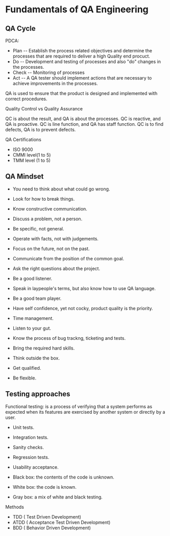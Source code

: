 # Fundamentals of QA Engineering

## QA Cycle

PDCA:
 - Plan -- Establish the process related objectives and determine the processes that are required to deliver a high Quality end procuct.
 - Do -- Development and testing of processes and also "do" changes in the processes.
 - Check -- Monitoring of processes
 - Act -- A QA tester should implement actions that are necessary to achieve improvements in the processes.

QA is used to ensure that the product is designed and implemented with correct procedures.

Quality Control vs Quality Assurance

QC is about the result, and QA is about the processes.
QC is reactive, and QA is proactive.
QC is line function, and QA has staff function.
QC is to find defects, QA is to prevent defects.

QA Certifications

 - ISO 9000
 - CMMI level(1 to 5)
 - TMM level (1 to 5)

## QA Mindset

 - You need to think about what could go wrong.
 - Look for how to break things.
 - Know constructive communication.
  - Discuss a problem, not a person.
  - Be specific, not general.
  - Operate with facts, not with judgements.
  - Focus on the future, not on the past.
  - Communicate from the position of the common goal.

  - Ask the right questions about the project.
  - Be a good listener.
  - Speak in laypeople's terms, but also know how to use QA language.
  - Be a good team player.
  - Have self confidence, yet not cocky, product quality is the priority.
  - Time management.
  - Listen to your gut.
  - Know the process of bug trackng, ticketing and tests.
  - Bring the required hard skills.
  - Think outside the box.
  - Get qualified.
  - Be flexible.

## Testing approaches

Functional testing: is a process of verifying that a system performs as expected when its features are exercised by another system or directly by a user.

 - Unit tests.
 - Integration tests.
 - Sanity checks.
 - Regression tests.
 - Usability acceptance.

 - Black box: the contents of the code is unknown.
 - White box: the code is known.
 - Gray box: a mix of white and black testing.

Methods

 - TDD ( Test Driven Development)
 - ATDD ( Acceptance Test Driven Development)
 - BDD ( Behavior Driven Development)
    
